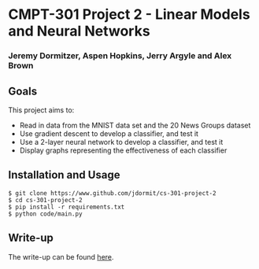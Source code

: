 # CMPT-301 Project 2 - Linear Models and Neural Networks
### Jeremy Dormitzer, Aspen Hopkins, Jerry Argyle and Alex Brown

## Goals
This project aims to:
- Read in data from the MNIST data set and the 20 News Groups dataset
- Use gradient descent to develop a classifier, and test it
- Use a 2-layer neural network to develop a classifier, and test it
- Display graphs representing the effectiveness of each classifier

## Installation and Usage
```
$ git clone https://www.github.com/jdormit/cs-301-project-2
$ cd cs-301-project-2
$ pip install -r requirements.txt
$ python code/main.py
```

## Write-up
The write-up can be found [here](https://jdormit.github.io/cmpt-301-project-2/writeup.html).
